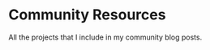 Community Resources
==================

All the projects that I include in my community blog posts.
